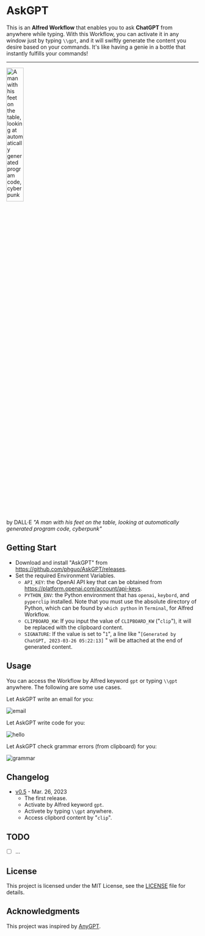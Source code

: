 # AskGPT

This is an **Alfred Workflow** that enables you to ask **ChatGPT** from anywhere while typing. With this Workflow, you can activate it in any window just by typing `\\gpt`, and it will swiftly generate the content you desire based on your commands. It's like having a genie in a bottle that instantly fulfills your commands!

---

<img src="https://user-images.githubusercontent.com/10487750/227745921-6d163359-f660-4ec7-9856-dd67dd8a8034.png"  width="30%" height="30%" alt="A man with his feet on the table, looking at automatically generated program code, cyberpunk">

by DALL·E *"A man with his feet on the table, looking at automatically generated program code, cyberpunk"*

## Getting Start

- Download and install "AskGPT" from https://github.com/phguo/AskGPT/releases.
- Set the required Environment Variables.
  - `API_KEY`: the OpenAI API key that can be obtained from https://platform.openai.com/account/api-keys.
  - `PYTHON_ENV`: the Python environment that has `openai`, `keybord`, and `pyperclip` installed. Note that you must use the absolute directory of Python, which can be found by `which python` in `Terminal`, for Alfred Workflow.
  - `CLIPBOARD_KW`: If you input the value of `CLIPBOARD_KW` ("`clip`"), it will be replaced with the clipboard content.
  - `SIGNATURE`: If the value is set to "`1`", a line like "`[Generated by ChatGPT, 2023-03-26 05:22:13]`
    " will be attached at the end of generated content.

## Usage

You can access the Workflow by Alfred keyword `gpt` or typing `\\gpt` anywhere. The following are some use cases.

Let AskGPT write an email for you:

![email](https://github.com/phguo/AskGPT/blob/main/video/email.gif)

Let AskGPT write code for you:

![hello](https://github.com/phguo/AskGPT/blob/main/video/hello.gif)

Let AskGPT check grammar errors (from clipboard) for you:

![grammar](https://github.com/phguo/AskGPT/blob/main/video/grammar.gif)

## Changelog

- [v0.5](https://github.com/phguo/AskGPT/releases/tag/v0.5) - Mar. 26, 2023
  - The first release.
  - Activate by Alfred keyword `gpt`.
  - Activete by typing `\\gpt` anywhere.
  - Access clipbord content by "`clip`".

## TODO

- [ ] ...

## License

This project is licensed under the MIT License, see the [LICENSE](https://github.com/phguo/AskGPT/blob/main/LICENSE) file for details.

## Acknowledgments

This project was inspired by [AnyGPT](https://www.producthunt.com/posts/anygpt).
